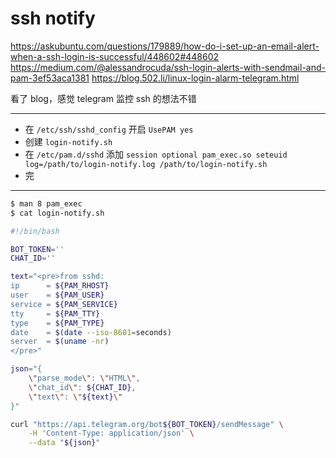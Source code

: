 # ssh notify

https://askubuntu.com/questions/179889/how-do-i-set-up-an-email-alert-when-a-ssh-login-is-successful/448602#448602
https://medium.com/@alessandrocuda/ssh-login-alerts-with-sendmail-and-pam-3ef53aca1381
https://blog.502.li/linux-login-alarm-telegram.html

看了 blog，感觉 telegram 监控 ssh 的想法不错

---

- 在 `/etc/ssh/sshd_config` 开启 `UsePAM yes`
- 创建 `login-notify.sh`
- 在 `/etc/pam.d/sshd` 添加 `session optional pam_exec.so seteuid log=/path/to/login-notify.log /path/to/login-notify.sh`
- 完

---

```bash
$ man 8 pam_exec
$ cat login-notify.sh

#!/bin/bash

BOT_TOKEN=''
CHAT_ID=''

text="<pre>from sshd:
ip      = ${PAM_RHOST}
user    = ${PAM_USER}
service = ${PAM_SERVICE}
tty     = ${PAM_TTY}
type    = ${PAM_TYPE}
date    = $(date --iso-8601=seconds)
server  = $(uname -nr)
</pre>"

json="{
    \"parse_mode\": \"HTML\",
    \"chat_id\": ${CHAT_ID},
    \"text\": \"${text}\"
}"

curl "https://api.telegram.org/bot${BOT_TOKEN}/sendMessage" \
    -H 'Content-Type: application/json' \
    --data "${json}"
```


